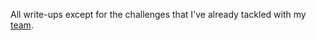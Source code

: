 All write-ups except for the challenges that I've already tackled with my [team](https://github.com/HAW-THL/Write-ups).